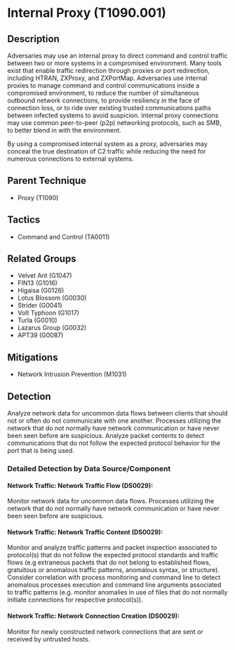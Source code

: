 # Internal Proxy (T1090.001)

## Description
Adversaries may use an internal proxy to direct command and control traffic between two or more systems in a compromised environment. Many tools exist that enable traffic redirection through proxies or port redirection, including HTRAN, ZXProxy, and ZXPortMap.  Adversaries use internal proxies to manage command and control communications inside a compromised environment, to reduce the number of simultaneous outbound network connections, to provide resiliency in the face of connection loss, or to ride over existing trusted communications paths between infected systems to avoid suspicion. Internal proxy connections may use common peer-to-peer (p2p) networking protocols, such as SMB, to better blend in with the environment.

By using a compromised internal system as a proxy, adversaries may conceal the true destination of C2 traffic while reducing the need for numerous connections to external systems.

## Parent Technique
- Proxy (T1090)

## Tactics
- Command and Control (TA0011)

## Related Groups
- Velvet Ant (G1047)
- FIN13 (G1016)
- Higaisa (G0126)
- Lotus Blossom (G0030)
- Strider (G0041)
- Volt Typhoon (G1017)
- Turla (G0010)
- Lazarus Group (G0032)
- APT39 (G0087)

## Mitigations
- Network Intrusion Prevention (M1031)

## Detection
Analyze network data for uncommon data flows between clients that should not or often do not communicate with one another. Processes utilizing the network that do not normally have network communication or have never been seen before are suspicious. Analyze packet contents to detect communications that do not follow the expected protocol behavior for the port that is being used.

### Detailed Detection by Data Source/Component
#### Network Traffic: Network Traffic Flow (DS0029): 
Monitor network data for uncommon data flows. Processes utilizing the network that do not normally have network communication or have never been seen before are suspicious.

#### Network Traffic: Network Traffic Content (DS0029): 
Monitor and analyze traffic patterns and packet inspection associated to protocol(s) that do not follow the expected protocol standards and traffic flows (e.g extraneous packets that do not belong to established flows, gratuitous or anomalous traffic patterns, anomalous syntax, or structure). Consider correlation with process monitoring and command line to detect anomalous processes execution and command line arguments associated to traffic patterns (e.g. monitor anomalies in use of files that do not normally initiate connections for respective protocol(s)).

#### Network Traffic: Network Connection Creation (DS0029): 
Monitor for newly constructed network connections that are sent or received by untrusted hosts. 

